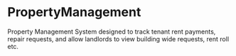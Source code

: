 # PropertyManagement
Property Management System designed to track tenant rent payments, repair requests, and allow landlords to view building wide requests, rent roll etc.
